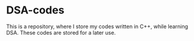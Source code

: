 # DSA-codes
This is a repository, where I store my codes written in C++, while learning DSA.
These codes are stored for a later use.
